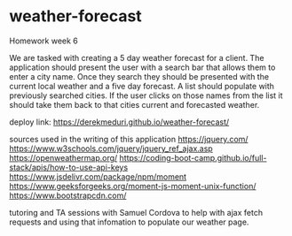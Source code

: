 # weather-forecast

Homework week 6

We are tasked with creating a 5 day weather forecast for a client. The application should present the user with a search bar that allows them to enter a city name. Once they search they should be presented with the current local weather and a five day forecast. A list should populate with previously searched cities. If the user clicks on those names from the list it should take them back to that cities current and forecasted weather.

deploy link: https://derekmeduri.github.io/weather-forecast/

sources used in the writing of this application
https://jquery.com/
https://www.w3schools.com/jquery/jquery_ref_ajax.asp
https://openweathermap.org/
https://coding-boot-camp.github.io/full-stack/apis/how-to-use-api-keys
https://www.jsdelivr.com/package/npm/moment
https://www.geeksforgeeks.org/moment-js-moment-unix-function/
https://www.bootstrapcdn.com/

tutoring and TA sessions with Samuel Cordova to help with ajax fetch requests and using that infomation to populate our weather page.
